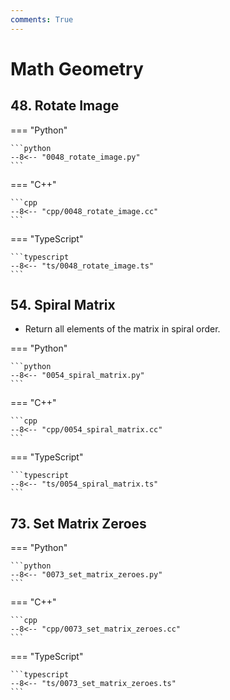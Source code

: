 ```yaml
---
comments: True
---
```


# Math Geometry

## 48. Rotate Image

=== "Python"

    ```python
    --8<-- "0048_rotate_image.py"
    ```

=== "C++"

    ```cpp
    --8<-- "cpp/0048_rotate_image.cc"
    ```

=== "TypeScript"

    ```typescript
    --8<-- "ts/0048_rotate_image.ts"
    ```

## 54. Spiral Matrix

-   Return all elements of the matrix in spiral order.

=== "Python"

    ```python
    --8<-- "0054_spiral_matrix.py"
    ```

=== "C++"

    ```cpp
    --8<-- "cpp/0054_spiral_matrix.cc"
    ```

=== "TypeScript"

    ```typescript
    --8<-- "ts/0054_spiral_matrix.ts"
    ```

## 73. Set Matrix Zeroes

=== "Python"

    ```python
    --8<-- "0073_set_matrix_zeroes.py"
    ```

=== "C++"

    ```cpp
    --8<-- "cpp/0073_set_matrix_zeroes.cc"
    ```

=== "TypeScript"

    ```typescript
    --8<-- "ts/0073_set_matrix_zeroes.ts"
    ```
